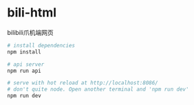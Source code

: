# bili-html
bilibili爪机端网页


``` bash
# install dependencies
npm install

# api server
npm run api

# serve with hot reload at http://localhost:8086/
# don't quite node. Open another terminal and 'npm run dev'
npm run dev

```